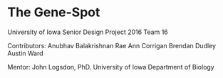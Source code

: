 # The Gene-Spot
University of Iowa Senior Design Project 2016 Team 16

Contributors:
Anubhav Balakrishnan
Rae Ann Corrigan
Brendan Dudley
Austin Ward

Mentor: 
John Logsdon, PhD. University of Iowa Department of Biology
